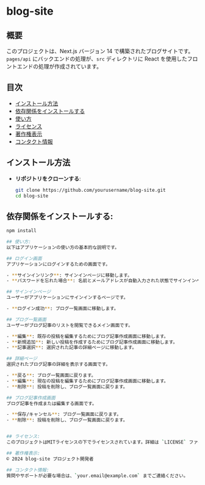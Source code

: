 # blog-site

## 概要
このプロジェクトは、Next.js バージョン 14 で構築されたブログサイトです。`pages/api` にバックエンドの処理が、`src` ディレクトリに React を使用したフロントエンドの処理が作成されています。

## 目次
- [インストール方法](#インストール方法)
- [依存関係をインストールする](#依存関係をインストールする)
- [使い方](#使い方)
- [ライセンス](#ライセンス)
- [著作権表示](#著作権表示)
- [コンタクト情報](#コンタクト情報)

## インストール方法
- **リポジトリをクローンする**:
   ```bash
   git clone https://github.com/yourusername/blog-site.git
   cd blog-site

## 依存関係をインストールする:
```bash
npm install

## 使い方:
以下はアプリケーションの使い方の基本的な説明です。

## ログイン画面
アプリケーションにログインするための画面です。

- **サインインリンク**: サインインページに移動します。
- **パスワードを忘れた場合**: 名前とメールアドレスが自動入力された状態でサインインページに移動します。

## サインインページ
ユーザーがアプリケーションにサインインするページです。

- **ログイン成功**: ブログ一覧画面に移動します。

## ブログ一覧画面
ユーザーがブログ記事のリストを閲覧できるメイン画面です。

- **編集**: 既存の投稿を編集するためにブログ記事作成画面に移動します。
- **新規追加**: 新しい投稿を作成するためにブログ記事作成画面に移動します。
- **記事選択**: 選択された記事の詳細ページに移動します。

## 詳細ページ
選択されたブログ記事の詳細を表示する画面です。

- **戻る**: ブログ一覧画面に戻ります。
- **編集**: 現在の投稿を編集するためにブログ記事作成画面に移動します。
- **削除**: 投稿を削除し、ブログ一覧画面に戻ります。

## ブログ記事作成画面
ブログ記事を作成または編集する画面です。

- **保存/キャンセル**: ブログ一覧画面に戻ります。
- **削除**: 投稿を削除し、ブログ一覧画面に戻ります。


## ライセンス:
このプロジェクトはMITライセンスの下でライセンスされています。詳細は `LICENSE` ファイルを参照してください。

## 著作権表示:
© 2024 blog-site プロジェクト開発者

## コンタクト情報:
質問やサポートが必要な場合は、`your.email@example.com` までご連絡ください。
